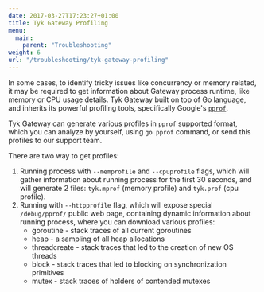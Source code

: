 ```yaml
---
date: 2017-03-27T17:23:27+01:00
title: Tyk Gateway Profiling
menu:
  main:
    parent: "Troubleshooting"
weight: 6
url: "/troubleshooting/tyk-gateway-profiling"
---
```


In some cases, to identify tricky issues like concurrency or memory related, it may be required to get information about Gateway process runtime, like memory or CPU usage details.
Tyk Gateway built on top of Go language, and inherits its powerful profiling tools, specifically Google's [`pprof`](https://github.com/google/pprof/blob/master/doc/pprof.md).

Tyk Gateway can generate various profiles in `pprof` supported format, which you can analyze by yourself, using `go pprof` command, or send this profiles to our support team.

There are two way to get profiles:
1. Running process with `--memprofile` and `--cpuprofile` flags, which will gather information about running process for the first 30 seconds, and will generate 2 files: `tyk.mprof` (memory profile) and `tyk.prof` (cpu profile).
2. Running with `--httpprofile` flag, which will expose special `/debug/pprof/` public web page, containing dynamic information about running process, where you can download various profiles:
    * goroutine    - stack traces of all current goroutines
    * heap         - a sampling of all heap allocations
    * threadcreate - stack traces that led to the creation of new OS threads
    * block        - stack traces that led to blocking on synchronization primitives
    * mutex        - stack traces of holders of contended mutexes

